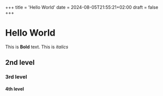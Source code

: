 +++
title = 'Hello World'
date = 2024-08-05T21:55:21+02:00
draft = false
+++

# Hello World

This is **Bold** text. This is *italics*

## 2nd level

### 3rd level

#### 4th level


